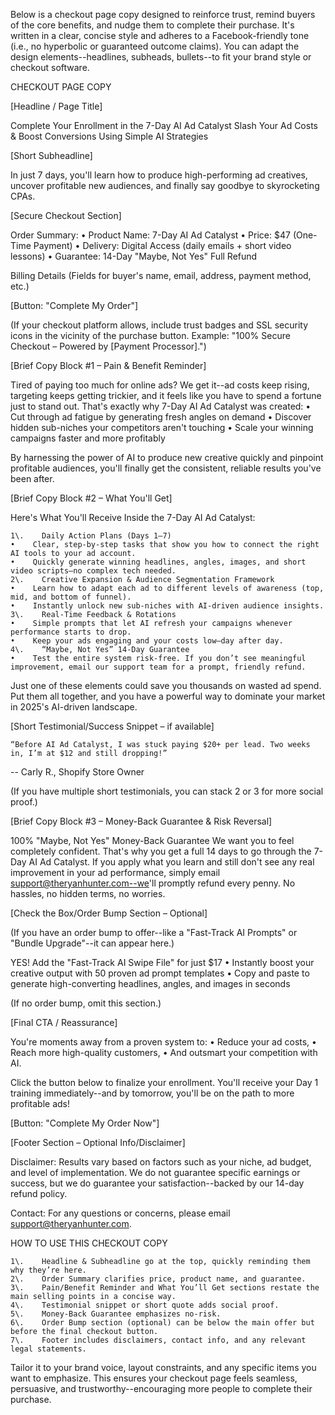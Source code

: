 Below is a checkout page copy designed to reinforce trust, remind buyers of the core benefits, and nudge them to complete their purchase. It's written in a clear, concise style and adheres to a Facebook-friendly tone (i.e., no hyperbolic or guaranteed outcome claims). You can adapt the design elements--headlines, subheads, bullets--to fit your brand style or checkout software.

CHECKOUT PAGE COPY

[Headline / Page Title]

Complete Your Enrollment in the 7-Day AI Ad Catalyst Slash Your Ad Costs & Boost Conversions Using Simple AI Strategies

[Short Subheadline]

In just 7 days, you'll learn how to produce high-performing ad creatives, uncover profitable new audiences, and finally say goodbye to skyrocketing CPAs.

[Secure Checkout Section]

Order Summary: • Product Name: 7-Day AI Ad Catalyst • Price: $47 (One-Time Payment) • Delivery: Digital Access (daily emails + short video lessons) • Guarantee: 14-Day "Maybe, Not Yes" Full Refund

Billing Details (Fields for buyer's name, email, address, payment method, etc.)

[Button: "Complete My Order"]

(If your checkout platform allows, include trust badges and SSL security icons in the vicinity of the purchase button. Example: "100% Secure Checkout – Powered by [Payment Processor].")

[Brief Copy Block #1 – Pain & Benefit Reminder]

Tired of paying too much for online ads? We get it--ad costs keep rising, targeting keeps getting trickier, and it feels like you have to spend a fortune just to stand out. That's exactly why 7-Day AI Ad Catalyst was created: • Cut through ad fatigue by generating fresh angles on demand • Discover hidden sub-niches your competitors aren't touching • Scale your winning campaigns faster and more profitably

By harnessing the power of AI to produce new creative quickly and pinpoint profitable audiences, you'll finally get the consistent, reliable results you've been after.

[Brief Copy Block #2 – What You'll Get]

Here's What You'll Receive Inside the 7-Day AI Ad Catalyst:

```
1\.    Daily Action Plans (Days 1–7)
•    Clear, step-by-step tasks that show you how to connect the right AI tools to your ad account.
•    Quickly generate winning headlines, angles, images, and short video scripts—no complex tech needed.
2\.    Creative Expansion & Audience Segmentation Framework
•    Learn how to adapt each ad to different levels of awareness (top, mid, and bottom of funnel).
•    Instantly unlock new sub-niches with AI-driven audience insights.
3\.    Real-Time Feedback & Rotations
•    Simple prompts that let AI refresh your campaigns whenever performance starts to drop.
•    Keep your ads engaging and your costs low—day after day.
4\.    “Maybe, Not Yes” 14-Day Guarantee
•    Test the entire system risk-free. If you don’t see meaningful improvement, email our support team for a prompt, friendly refund.
```

Just one of these elements could save you thousands on wasted ad spend. Put them all together, and you have a powerful way to dominate your market in 2025's AI-driven landscape.

[Short Testimonial/Success Snippet – if available]

```
“Before AI Ad Catalyst, I was stuck paying $20+ per lead. Two weeks in, I’m at $12 and still dropping!”
```

-- Carly R., Shopify Store Owner

(If you have multiple short testimonials, you can stack 2 or 3 for more social proof.)

[Brief Copy Block #3 – Money-Back Guarantee & Risk Reversal]

100% "Maybe, Not Yes" Money-Back Guarantee We want you to feel completely confident. That's why you get a full 14 days to go through the 7-Day AI Ad Catalyst. If you apply what you learn and still don't see any real improvement in your ad performance, simply email support@theryanhunter.com--we'll promptly refund every penny. No hassles, no hidden terms, no worries.

[Check the Box/Order Bump Section – Optional]

(If you have an order bump to offer--like a "Fast-Track AI Prompts" or "Bundle Upgrade"--it can appear here.)

YES! Add the "Fast-Track AI Swipe File" for just $17 • Instantly boost your creative output with 50 proven ad prompt templates • Copy and paste to generate high-converting headlines, angles, and images in seconds

(If no order bump, omit this section.)

[Final CTA / Reassurance]

You're moments away from a proven system to: • Reduce your ad costs, • Reach more high-quality customers, • And outsmart your competition with AI.

Click the button below to finalize your enrollment. You'll receive your Day 1 training immediately--and by tomorrow, you'll be on the path to more profitable ads!

[Button: "Complete My Order Now"]

[Footer Section – Optional Info/Disclaimer]

Disclaimer: Results vary based on factors such as your niche, ad budget, and level of implementation. We do not guarantee specific earnings or success, but we do guarantee your satisfaction--backed by our 14-day refund policy.

Contact: For any questions or concerns, please email support@theryanhunter.com.

HOW TO USE THIS CHECKOUT COPY

```
1\.    Headline & Subheadline go at the top, quickly reminding them why they’re here.
2\.    Order Summary clarifies price, product name, and guarantee.
3\.    Pain/Benefit Reminder and What You’ll Get sections restate the main selling points in a concise way.
4\.    Testimonial snippet or short quote adds social proof.
5\.    Money-Back Guarantee emphasizes no-risk.
6\.    Order Bump section (optional) can be below the main offer but before the final checkout button.
7\.    Footer includes disclaimers, contact info, and any relevant legal statements.
```

Tailor it to your brand voice, layout constraints, and any specific items you want to emphasize. This ensures your checkout page feels seamless, persuasive, and trustworthy--encouraging more people to complete their purchase.
